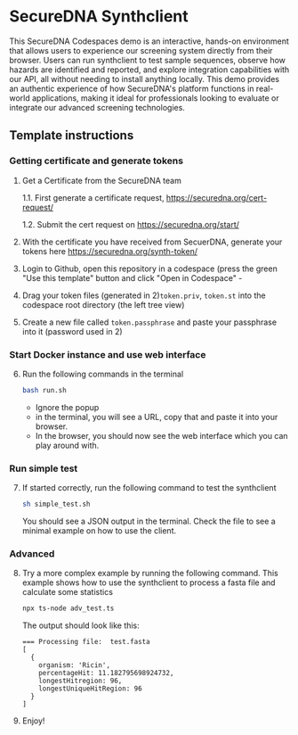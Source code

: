 # SecureDNA Synthclient

This SecureDNA Codespaces demo is an interactive, hands-on environment that allows users to experience our screening system directly from their browser. Users can run synthclient to test sample sequences, observe how hazards are identified and reported, and explore integration capabilities with our API, all without needing to install anything locally. This demo provides an authentic experience of how SecureDNA's platform functions in real-world applications, making it ideal for professionals looking to evaluate or integrate our advanced screening technologies.

## Template instructions



### Getting certificate and generate tokens

1. Get a Certificate from the SecureDNA team

    1.1. First generate a certificate request, https://securedna.org/cert-request/

    1.2. Submit the cert request on https://securedna.org/start/

2. With the certificate you have received from SecuerDNA, generate your tokens here https://securedna.org/synth-token/ 
3. Login to Github, open this repository in a codespace (press the green "Use this template" button and click "Open in Codespace" -
4. Drag your token files (generated in 2)`token.priv`, `token.st` into the codespace root directory (the left tree view)
5. Create a new file called `token.passphrase` and paste your passphrase into it (password used in 2)

### Start Docker instance and use web interface

6. Run the following commands in the terminal

    ```bash
    bash run.sh
    ```
    - Ignore the popup
    - in the terminal, you will see a URL, copy that and paste it into your browser.
    - In the browser, you should now see the web interface which you can play around with.

### Run simple test

7. If started correctly, run the following command to test the synthclient

      ```bash
      sh simple_test.sh
      ```

    You should see a JSON output in the terminal. Check the file to see a minimal example on how to use the client.



### Advanced

8. Try a more complex example by running the following command. This example shows how to use the synthclient to process a fasta file and calculate some statistics

    ```bash
    npx ts-node adv_test.ts
    ```

    The output should look like this:
    ```
    === Processing file:  test.fasta
    [
      {
        organism: 'Ricin',
        percentageHit: 11.182795698924732,
        longestHitregion: 96,
        longestUniqueHitRegion: 96
      }
    ]
    ```

9. Enjoy!



